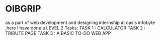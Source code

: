 # OIBGRIP
as a part of web development and designing internship at oasis infobyte ,here I have done a LEVEL 2 Tasks:
TASK 1 : CALCULATOR
TASK 2 : TRIBUTE PAGE
TASK 3 : A BASIC TO-DO WEB APP
